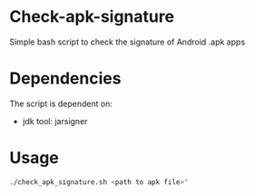 # Check-apk-signature
Simple bash script to check the signature of Android .apk apps

# Dependencies
The script is dependent on:
  * jdk tool: jarsigner
  
# Usage
  ```bash
  ./check_apk_signature.sh <path to apk file>"
  ```
